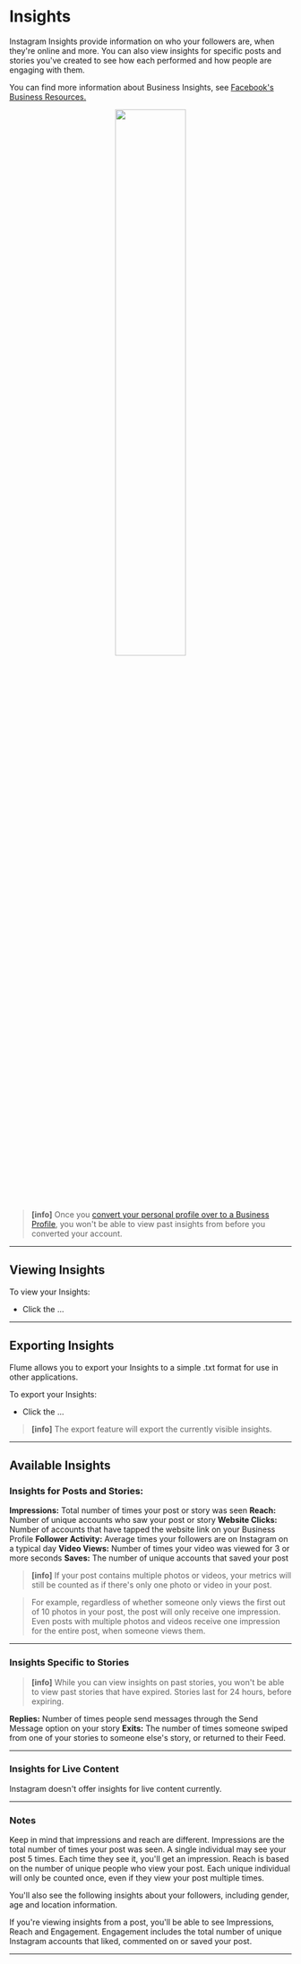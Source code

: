 # Insights

Instagram Insights provide information on who your followers are, when they're online and more. You can also view insights for specific posts and stories you've created to see how each performed and how people are engaging with them. 

You can find more information about Business Insights, see  [Facebook's Business Resources.](https://www.facebook.com/business/help/897631030335607/)

<p style="text-align: center; margin-top: 1em;"><img src="/views/assets/insights.png" width="50%" height="50%" /></p>

> **[info]**
> Once you [convert your personal profile over to a Business Profile](/views/profile/businessprofiles.md), you won't be able to view past insights from before you converted your account.

------

## Viewing Insights

To view your Insights:

- Click the ...

------

## Exporting Insights

Flume allows you to export your Insights to a simple .txt format for use in other applications.

To export your Insights:

- Click the ...

> **[info]**
> The export feature will export the currently visible insights. 

------

## Available Insights

### Insights for Posts and Stories:

**Impressions:** Total number of times your post or story was seen
**Reach:** Number of unique accounts who saw your post or story
**Website Clicks:** Number of accounts that have tapped the website link on your Business Profile
**Follower Activity:** Average times your followers are on Instagram on a typical day
**Video Views:** Number of times your video was viewed for 3 or more seconds
**Saves:** The number of unique accounts that saved your post

> **[info]**
> If your post contains multiple photos or videos, your metrics will still be counted as if there's only one photo or video in your post.

> For example, regardless of whether someone only views the first out of 10 photos in your post, the post will only receive one impression. Even posts with multiple photos and videos receive one impression for the entire post, when someone views them.

------

### Insights Specific to Stories

> **[info]**
> While you can view insights on past stories, you won't be able to view past stories that have expired. Stories last for 24 hours, before expiring.

**Replies:** Number of times people send messages through the Send Message option on your story
**Exits:** The number of times someone swiped from one of your stories to someone else's story, or returned to their Feed.

------

### Insights for Live Content

Instagram doesn't offer insights for live content currently.

------

### Notes
Keep in mind that impressions and reach are different. Impressions are the total number of times your post was seen. A single individual may see your post 5 times. Each time they see it, you'll get an impression. Reach is based on the number of unique people who view your post. Each unique individual will only be counted once, even if they view your post multiple times.

You'll also see the following insights about your followers, including gender, age and location information.

If you're viewing insights from a post, you'll be able to see Impressions, Reach and Engagement. Engagement includes the total number of unique Instagram accounts that liked, commented on or saved your post.

------